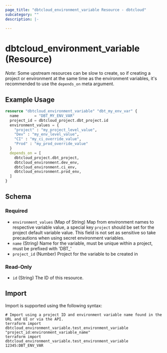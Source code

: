 ```yaml
---
page_title: "dbtcloud_environment_variable Resource - dbtcloud"
subcategory: ""
description: |-
  
---
```


# dbtcloud_environment_variable (Resource)

*Note*: Some upstream resources can be slow to create, so if creating a project or environment at
the same time as the environment variables, it's recommended to use the `depends_on` meta argument.

## Example Usage

```terraform
resource "dbtcloud_environment_variable" "dbt_my_env_var" {
  name       = "DBT_MY_ENV_VAR"
  project_id = dbtcloud_project.dbt_project.id
  environment_values = {
    "project" : "my_project_level_value",
    "Dev" : "my_env_level_value",
    "CI" : "my_ci_override_value",
    "Prod" : "my_prod_override_value"
  }
  depends_on = [
    dbtcloud_project.dbt_project,
    dbtcloud_environment.dev_env,
    dbtcloud_environment.ci_env,
    dbtcloud_environment.prod_env,
  ]
}
```

<!-- schema generated by tfplugindocs -->
## Schema

### Required

- `environment_values` (Map of String) Map from environment names to respective variable value, a special key `project` should be set for the project default variable value. This field is not set as sensitive so take precautions when using secret environment variables.
- `name` (String) Name for the variable, must be unique within a project, must be prefixed with 'DBT_'
- `project_id` (Number) Project for the variable to be created in

### Read-Only

- `id` (String) The ID of this resource.

## Import

Import is supported using the following syntax:

```shell
# Import using a project ID and environment variable name found in the URL and UI or via the API.
terraform import dbtcloud_environment_variable.test_environment_variable "project_id:environment_variable_name"
terraform import dbtcloud_environment_variable.test_environment_variable 12345:DBT_ENV_VAR
```